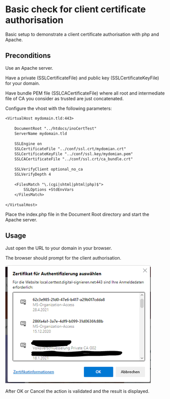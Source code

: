 # Basic check for client certificate authorisation

Basic setup to demonstrate a client certificate authorisation with php and Apache.

## Preconditions

Use an Apache server.

Have a private (SSLCertificateFile) and public key (SSLCertificateKeyFile) for your domain.

Have bundle PEM file (SSLCACertificateFile) where all root and intermediate file of CA you consider as trusted are just concatenated.

Configure the vhost with the following parameters:

```
<VirtualHost mydomain.tld:443>

    DocumentRoot "../htdocs/inoCertTest"
    ServerName mydomain.tld

    SSLEngine on
    SSLCertificateFile "../conf/ssl.crt/mydomian.crt"
    SSLCertificateKeyFile "../conf/ssl.key/mydomian.pem"
    SSLCACertificateFile "../conf/ssl.crt/ca_bundle.crt"
    
    SSLVerifyClient optional_no_ca
    SSLVerifyDepth 4
    
    <FilesMatch "\.(cgi|shtml|phtml|php)$">
        SSLOptions +StdEnvVars
    </FilesMatch>

</VirtualHost>
```

Place the index.php file in the Document Root directory and start the Apache server.

## Usage

Just open the URL to your domain in your browser.

The browser should prompt for the client authorisation.

![AuthDialog](AuthDialog.PNG)

After OK or Cancel the action is validated and the result is displayed.